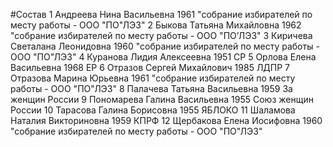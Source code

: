 #Состав
1 Андреева Нина Васильевна 1961 \"собрание избирателей по месту работы - ООО \"ПО\"ЛЭЗ\"
2 Быкова Татьяна Михайловна 1962 \"собрание избирателей по месту работы - ООО \"ПО’ЛЭЗ\"
3 Киричева Светалана Леонидовна 1960 \"собрание избирателей по месту работы - ООО \"ПО\"ЛЭЗ\"
4 Куранова Лидия Алексеевна 1951 СР
5 Орлова Елена Васильевна 1968 ЕР
6 Отразов Сергей Михайлович 1985 ЛДПР
7 Отразова Марина Юрьевна 1961 \"собрание избирателей по месту работы - ООО \"ПО\"ЛЭЗ\"
8 Палачева Татьяна Васильевна 1959 За женщин России
9 Пономарева Галина Васильевна 1955 Союз женщин России
10 Тарасова Галина Борисовна 1955 ЯБЛОКО
11 Шаламова Наталия Викториновна 1959 КПРФ
12 Щербакова Елена Иосифовна 1960 \"собрание избирателей по месту работы - ООО \"ПО\"ЛЭЗ\"

